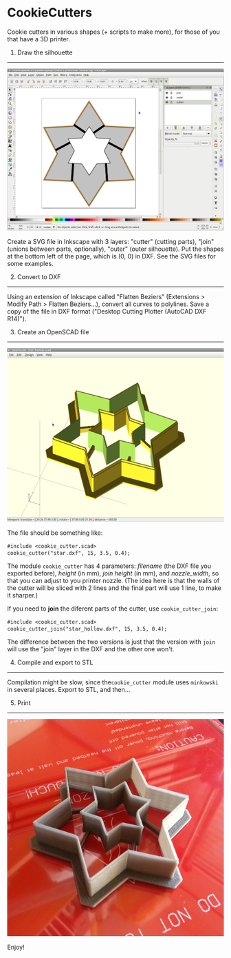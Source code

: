 
CookieCutters
=============

Cookie cutters in various shapes (+ scripts to make more), for those
of you that have a 3D printer.

1. Draw the silhouette
----------------------

![Inkscape drawing](img/cookie_cutters_1.png)

Create a SVG file in Inkscape with 3 layers: "cutter" (cutting parts),
"join" (unions between parts, optionally), "outer" (outer
silhouette). Put the shapes at the bottom left of the page, which is
(0, 0) in DXF. See the SVG files for some examples.

2. Convert to DXF
-----------------

Using an extension of Inkscape called "Flatten Beziers" (Extensions >
Modify Path > Flatten Beziers...), convert all curves to
polylines. Save a copy of the file in DXF format ("Desktop Cutting
Plotter (AutoCAD DXF R14)").

3. Create an OpenSCAD file
--------------------------

![OpenSCAD Render](img/cookie_cutters_2.png)

The file should be something like:

    #include <cookie_cutter.scad>
    cookie_cutter("star.dxf", 15, 3.5, 0.4);
    
The module `cookie_cutter` has 4 parameters: *filename* (the DXF file
you exported before), *height* (in mm), *join height* (in mm), and
*nozzle_width*, so that you can adjust to you printer nozzle. (The
idea here is that the walls of the cutter will be sliced with 2 lines
and the final part will use 1 line, to make it sharper.)

If you need to **join** the diferent parts of the cutter, use
`cookie_cutter_join`:

    #include <cookie_cutter.scad>
    cookie_cutter_join("star_hollow.dxf", 15, 3.5, 0.4);

The difference between the two versions is just that the version with
`join` will use the "join" layer in the DXF and the other one won't.

4. Compile and export to STL
----------------------------

Compilation might be slow, since the`cookie_cutter` module uses
`minkowski` in several places. Export to STL, and then...

5. Print
--------

![Real cutter](img/cookie_cutters_3.png)

Enjoy!
